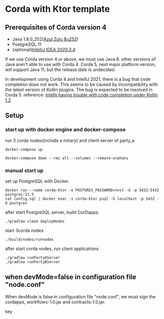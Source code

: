 # Corda with Ktor template
## Prerequisites of Corda version 4

* Java 1.8.0_252([Azul Zulu 8u252](https://www.azul.com/downloads/azure-only/?version=java-8-lts&architecture=x86-64-bit&package=jdk&show-old-builds=true))
* PostgreSQL 11
* (optional)[IntelliJ IDEA 2020.3.4](https://www.jetbrains.com/ja-jp/idea/download/other.html)

If we use Corda version 4 or above, we must use Java 8. other versions of Java aren't able to use with Corda 4. Corda 5, next major platform version, will support Java 11, but the release date is undecided. 

In development using Corda 4 and IntelliJ 2021, there is a bug that code completion does not work. This seems to be caused by incompatibility with the latest version of Kotlin plugins.
The bug is expected to be resolved in Corda 5. reference: [Intellij having trouble with code completion under Kotlin 1.2](https://stackoverflow.com/questions/69684997/intellij-having-trouble-with-code-completion-under-kotlin-1-2)

## Setup
### start up with docker engine and docker-compose
run 3 corda nodes(include a notary) and client server of party_a 
```
docker-compose up
```

```
docker-compose down --rmi all --volumes --remove-orphans
```

### manual start up 
set up PostgreSQL with Docker.

```
docker run --name corda-ktor -e POSTGRES_PASSWORD=test -d -p 5432:5432 postgres:11.5
cat config.sql | docker exec -i corda-ktor psql -h localhost -p 5432 -U postgres
```

after start PostgreSQL server, build CorDapps.
```
./gradlew clean deployNodes
```

start 3corda nodes
```
./build/nodes/runnodes
```
after start corda nodes, run client applications
```
./gradlew runPartyAServer
./gradlew runPartyBServer
```

## when devMode=false in configuration file "node.conf"
When devMode is false in configuration file "node.conf", we must sign the cordapps, workflows-1.0.jar and contracts-1.0.jar.

key
